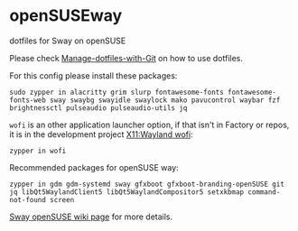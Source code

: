 # openSUSEway
dotfiles for Sway on openSUSE

Please check [Manage-dotfiles-with-Git](https://news.opensuse.org/2020/03/27/Manage-dotfiles-with-Git/) on how to use dotfiles.

For this config please install these packages:
```
sudo zypper in alacritty grim slurp fontawesome-fonts fontawesome-fonts-web sway swaybg swayidle swaylock mako pavucontrol waybar fzf brightnessctl pulseaudio pulseaudio-utils jq
```

`wofi` is an other application launcher option, if that isn't in Factory or repos, it is in the development project [X11:Wayland wofi](https://build.opensuse.org/package/show/X11:Wayland/wofi):
```
zypper in wofi
```

Recommended packages for openSUSE way:
```
zypper in gdm gdm-systemd sway gfxboot gfxboot-branding-openSUSE git jq libQt5WaylandClient5 libQt5WaylandCompositor5 setxkbmap command-not-found screen
```

[Sway openSUSE wiki page](https://en.opensuse.org/Sway) for more details.
